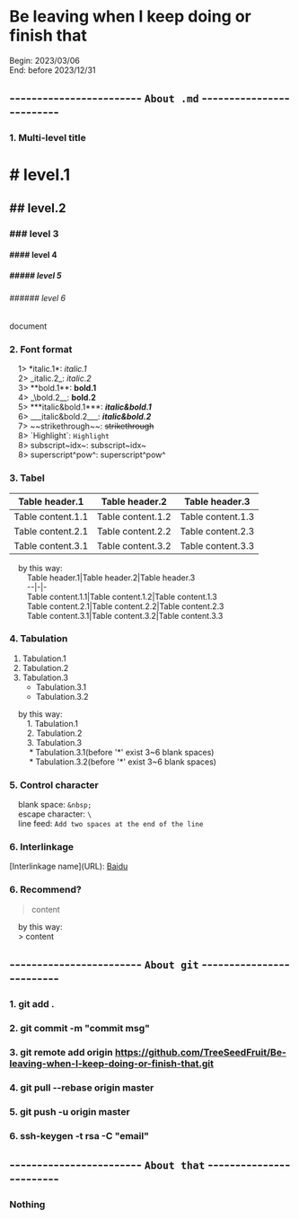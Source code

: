 # Be leaving when I keep doing or finish that
Begin: 2023/03/06  
End: before 2023/12/31  
## ------------------------ `About .md` -------------------------
### 1. Multi-level title
# # level.1
## ## level.2
### ### level 3
#### #### level 4
##### ##### level 5
###### ###### level 6
document  
### 2. Font format
&nbsp;&nbsp;&nbsp;&nbsp;1> \*italic.1\*: *italic.1*  
&nbsp;&nbsp;&nbsp;&nbsp;2> \_italic.2\_: _italic.2_  
&nbsp;&nbsp;&nbsp;&nbsp;3> \*\*bold.1\*\*: **bold.1**  
&nbsp;&nbsp;&nbsp;&nbsp;4> \_\bold.2\_\_: __bold.2__  
&nbsp;&nbsp;&nbsp;&nbsp;5> \*\*\*italic&bold.1\*\*\*: ***italic&bold.1***  
&nbsp;&nbsp;&nbsp;&nbsp;6> \_\_\_italic&bold.2\_\_\_: ___italic&bold.2___  
&nbsp;&nbsp;&nbsp;&nbsp;7> \~\~strikethrough\~\~: ~~strikethrough~~  
&nbsp;&nbsp;&nbsp;&nbsp;8> \`Highlight\`: `Highlight`  
&nbsp;&nbsp;&nbsp;&nbsp;8> subscript\~idx\~: subscript~idx~  
&nbsp;&nbsp;&nbsp;&nbsp;8> superscript\^pow\^: superscript^pow^  

### 3. Tabel
Table header.1|Table header.2|Table header.3
--|-|-
Table content.1.1|Table content.1.2|Table content.1.3
Table content.2.1|Table content.2.2|Table content.2.3
Table content.3.1|Table content.3.2|Table content.3.3

&nbsp;&nbsp;&nbsp;&nbsp;by this way:  
&nbsp;&nbsp;&nbsp;&nbsp;&nbsp;&nbsp;&nbsp;&nbsp;Table header.1\|Table header.2\|Table header.3  
&nbsp;&nbsp;&nbsp;&nbsp;&nbsp;&nbsp;&nbsp;&nbsp;--\|-\|-  
&nbsp;&nbsp;&nbsp;&nbsp;&nbsp;&nbsp;&nbsp;&nbsp;Table content.1.1\|Table content.1.2\|Table content.1.3  
&nbsp;&nbsp;&nbsp;&nbsp;&nbsp;&nbsp;&nbsp;&nbsp;Table content.2.1\|Table content.2.2\|Table content.2.3  
&nbsp;&nbsp;&nbsp;&nbsp;&nbsp;&nbsp;&nbsp;&nbsp;Table content.3.1\|Table content.3.2\|Table content.3.3  
### 4. Tabulation
1. Tabulation.1
2. Tabulation.2
3. Tabulation.3
      * Tabulation.3.1
   * Tabulation.3.2

&nbsp;&nbsp;&nbsp;&nbsp;by this way:  
&nbsp;&nbsp;&nbsp;&nbsp;&nbsp;&nbsp;&nbsp;&nbsp;1. Tabulation.1  
&nbsp;&nbsp;&nbsp;&nbsp;&nbsp;&nbsp;&nbsp;&nbsp;2. Tabulation.2  
&nbsp;&nbsp;&nbsp;&nbsp;&nbsp;&nbsp;&nbsp;&nbsp;3. Tabulation.3  
&nbsp;&nbsp;&nbsp;&nbsp;&nbsp;&nbsp;&nbsp;&nbsp;    * Tabulation.3.1(before '\*' exist 3~6 blank spaces)  
&nbsp;&nbsp;&nbsp;&nbsp;&nbsp;&nbsp;&nbsp;&nbsp;    * Tabulation.3.2(before '\*' exist 3~6 blank spaces)  
### 5. Control character
&nbsp;&nbsp;&nbsp;&nbsp;blank space: `&nbsp;`  
&nbsp;&nbsp;&nbsp;&nbsp;escape character: `\`  
&nbsp;&nbsp;&nbsp;&nbsp;line feed: `Add two spaces at the end of the line`  
### 6. Interlinkage
\[Interlinkage name\]\(URL\): [Baidu](https://www.baidu.com/)
### 6. Recommend?
> content  

&nbsp;&nbsp;&nbsp;&nbsp;by this way:  
&nbsp;&nbsp;&nbsp;&nbsp;> content  

## ------------------------ `About git` -------------------------
### 1. git add .
### 2. git commit -m "commit msg"
### 3. git remote add origin https://github.com/TreeSeedFruit/Be-leaving-when-I-keep-doing-or-finish-that.git
### 4. git pull --rebase origin master
### 5. git push -u origin master
### 6. ssh-keygen -t rsa -C "email"

## ------------------------ `About that` ------------------------
### Nothing